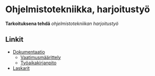 # Ohjelmistotekniikka, harjoitustyö
**Tarkoituksena tehdä** *ohjelmistotekniikan harjoitustyö* 


## Linkit
- [Dokumentaatio](https://github.com/petronellatoikkanen/ot-harjoitustyo/tree/master/dokumentaatio)
    - [Vaatimusmäärittely](https://github.com/petronellatoikkanen/ot-harjoitustyo/tree/master/dokumentaatio/vaatimusmaarittely.md)
    - [Työaikakirjanpito](https://github.com/petronellatoikkanen/ot-harjoitustyo/tree/master/dokumentaatio/tuntikirjanpito.md)
- [Laskarit](https://github.com/petronellatoikkanen/ot-harjoitustyo/tree/master/laskarit)

